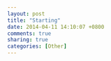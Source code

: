```yaml
---
layout: post
title: "Starting"
date: 2014-04-11 14:10:07 +0800
comments: true
sharing: true
categories: [Other]
---
```

